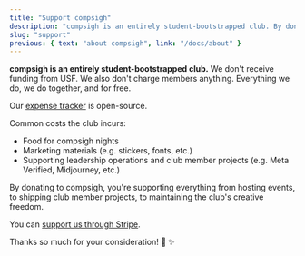 ```yaml
---
title: "Support compsigh"
description: "compsigh is an entirely student-bootstrapped club. By donating, you're supporting everything from hosting events, to shipping club member projects, to maintaining the club's creative freedom."
slug: "support"
previous: { text: "about compsigh", link: "/docs/about" }
---
```


**compsigh is an entirely student-bootstrapped club.** We don't receive funding from USF. We also don't charge members anything. Everything we do, we do together, and for free.

Our [expense tracker](https://compsigh.notion.site/expense-tracker-7e1fc8c3a507491e9439cce0d13cb1bc) is open-source.

Common costs the club incurs:

- Food for compsigh nights
- Marketing materials (e.g. stickers, fonts, etc.)
- Supporting leadership operations and club member projects (e.g. Meta Verified, Midjourney, etc.)

By donating to compsigh, you're supporting everything from hosting events, to shipping club member projects, to maintaining the club's creative freedom.

You can [support us through Stripe](https://donate.stripe.com/eVa7uv8EkcRcgH6fZ0).

Thanks so much for your consideration! 💛 ✨
